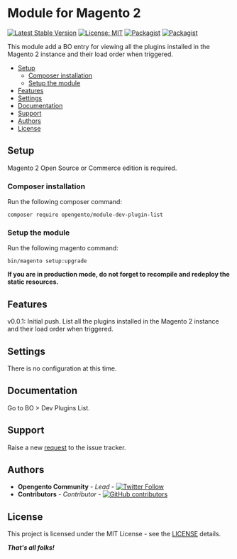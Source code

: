 # Module for Magento 2

[![Latest Stable Version](https://img.shields.io/packagist/v/opengento/module-dev-plugin-list.svg?style=flat-square)](https://packagist.org/packages/opengento/module-dev-plugin-list)
[![License: MIT](https://img.shields.io/github/license/opengento/magento2-dev-plugin-list.svg?style=flat-square)](./LICENSE) 
[![Packagist](https://img.shields.io/packagist/dt/opengento/module-dev-plugin-list.svg?style=flat-square)](https://packagist.org/packages/opengento/module-dev-plugin-list/stats)
[![Packagist](https://img.shields.io/packagist/dm/opengento/module-dev-plugin-list.svg?style=flat-square)](https://packagist.org/packages/opengento/module-dev-plugin-list/stats)

This module add a BO entry for viewing all the plugins installed in the Magento 2 instance and their load order when triggered.

 - [Setup](#setup)
   - [Composer installation](#composer-installation)
   - [Setup the module](#setup-the-module)
 - [Features](#features)
 - [Settings](#settings)
 - [Documentation](#documentation)
 - [Support](#support)
 - [Authors](#authors)
 - [License](#license)

## Setup

Magento 2 Open Source or Commerce edition is required.

###  Composer installation

Run the following composer command:

```
composer require opengento/module-dev-plugin-list
```

### Setup the module

Run the following magento command:

```
bin/magento setup:upgrade
```

**If you are in production mode, do not forget to recompile and redeploy the static resources.**

## Features

v0.0.1: Initial push. List all the plugins installed in the Magento 2 instance and their load order when triggered.

## Settings

There is no configuration at this time.

## Documentation

Go to BO > Dev Plugins List.

## Support

Raise a new [request](https://github.com/opengento/magento2-dev-plugin-list/issues) to the issue tracker.

## Authors

- **Opengento Community** - *Lead* - [![Twitter Follow](https://img.shields.io/twitter/follow/opengento.svg?style=social)](https://twitter.com/opengento)
- **Contributors** - *Contributor* - [![GitHub contributors](https://img.shields.io/github/contributors/opengento/magento2-dev-plugin-list.svg?style=flat-square)](https://github.com/opengento/magento2-dev-plugin-list/graphs/contributors)

## License

This project is licensed under the MIT License - see the [LICENSE](./LICENSE) details.

***That's all folks!***
